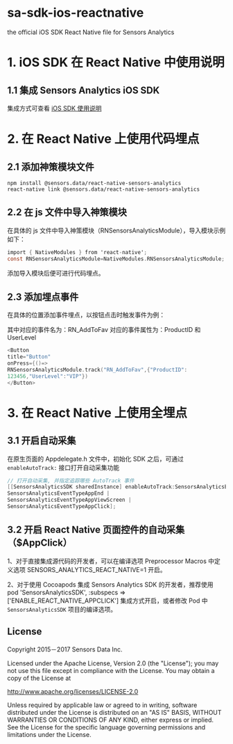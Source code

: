 # sa-sdk-ios-reactnative
the official iOS SDK React Native file for Sensors Analytics

# 1. iOS SDK 在 React Native 中使用说明

## 1.1 集成 Sensors Analytics iOS SDK

集成方式可查看 [iOS SDK 使用说明](https://www.sensorsdata.cn/manual/ios_sdk.html)

# 2. 在 React Native 上使用代码埋点

## 2.1 添加神策模块文件
```
npm install @sensors.data/react-native-sensors-analytics 
react-native link @sensors.data/react-native-sensors-analytics 
```

## 2.2 在 js 文件中导入神策模块

在具体的 js 文件中导入神策模块（RNSensorsAnalyticsModule），导入模块示例如下：

```objectivec
import { NativeModules } from 'react-native';
const RNSensorsAnalyticsModule=NativeModules.RNSensorsAnalyticsModule;
```

添加导入模块后便可进行代码埋点。

## 2.3 添加埋点事件

在具体的位置添加事件埋点，以按钮点击时触发事件为例：

其中对应的事件名为：RN_AddToFav 对应的事件属性为：ProductID 和 UserLevel

```objectivec
<Button
title="Button"
onPress={()=>
RNSensorsAnalyticsModule.track("RN_AddToFav",{"ProductID":
123456,"UserLevel":"VIP"})
</Button>
```

# 3. 在 React Native 上使用全埋点

## 3.1 开启自动采集

在原生页面的 Appdelegate.h 文件中，初始化 SDK 之后，可通过 `enableAutoTrack:` 接口打开自动采集功能

```objectivec
// 打开自动采集, 并指定追踪哪些 AutoTrack 事件
[[SensorsAnalyticsSDK sharedInstance] enableAutoTrack:SensorsAnalyticsEventTypeAppStart |
SensorsAnalyticsEventTypeAppEnd |
SensorsAnalyticsEventTypeAppViewScreen |
SensorsAnalyticsEventTypeAppClick];
```

## 3.2 开启 React Native 页面控件的自动采集（$AppClick）

1、对于直接集成源代码的开发者，可以在编译选项 Preprocessor Macros 中定义选项 SENSORS_ANALYTICS_REACT_NATIVE=1 开启。

2、对于使用 Cocoapods 集成 Sensors Analytics SDK 的开发者，推荐使用 pod 'SensorsAnalyticsSDK', :subspecs => ['ENABLE_REACT_NATIVE_APPCLICK'] 集成方式开启，或者修改 Pod 中 `SensorsAnalyticsSDK` 项目的编译选项。

## License

Copyright 2015－2017 Sensors Data Inc.

Licensed under the Apache License, Version 2.0 (the "License");
you may not use this file except in compliance with the License.
You may obtain a copy of the License at

http://www.apache.org/licenses/LICENSE-2.0

Unless required by applicable law or agreed to in writing, software
distributed under the License is distributed on an "AS IS" BASIS,
WITHOUT WARRANTIES OR CONDITIONS OF ANY KIND, either express or implied.
See the License for the specific language governing permissions and
limitations under the License.
